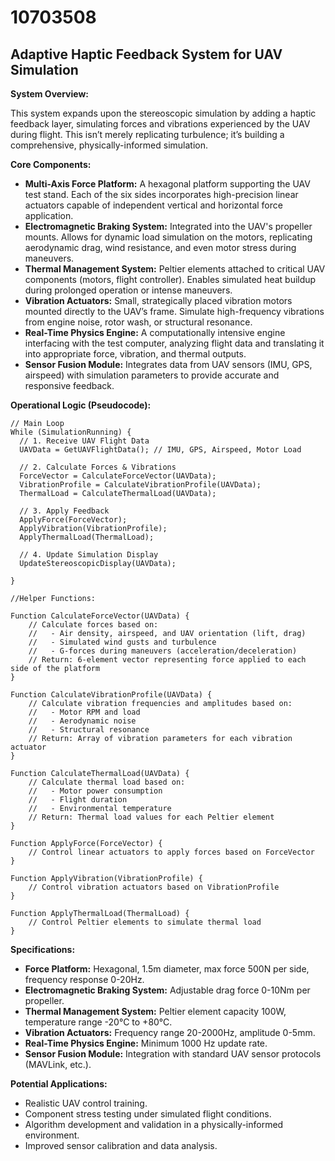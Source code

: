 # 10703508

## Adaptive Haptic Feedback System for UAV Simulation

**System Overview:**

This system expands upon the stereoscopic simulation by adding a haptic feedback layer, simulating forces and vibrations experienced by the UAV during flight. This isn’t merely replicating turbulence; it’s building a comprehensive, physically-informed simulation.

**Core Components:**

*   **Multi-Axis Force Platform:** A hexagonal platform supporting the UAV test stand. Each of the six sides incorporates high-precision linear actuators capable of independent vertical and horizontal force application.
*   **Electromagnetic Braking System:** Integrated into the UAV's propeller mounts. Allows for dynamic load simulation on the motors, replicating aerodynamic drag, wind resistance, and even motor stress during maneuvers.
*   **Thermal Management System:** Peltier elements attached to critical UAV components (motors, flight controller). Enables simulated heat buildup during prolonged operation or intense maneuvers.
*   **Vibration Actuators:** Small, strategically placed vibration motors mounted directly to the UAV’s frame. Simulate high-frequency vibrations from engine noise, rotor wash, or structural resonance.
*   **Real-Time Physics Engine:** A computationally intensive engine interfacing with the test computer, analyzing flight data and translating it into appropriate force, vibration, and thermal outputs. 
*   **Sensor Fusion Module:** Integrates data from UAV sensors (IMU, GPS, airspeed) with simulation parameters to provide accurate and responsive feedback.

**Operational Logic (Pseudocode):**

```
// Main Loop
While (SimulationRunning) {
  // 1. Receive UAV Flight Data
  UAVData = GetUAVFlightData(); // IMU, GPS, Airspeed, Motor Load

  // 2. Calculate Forces & Vibrations
  ForceVector = CalculateForceVector(UAVData);
  VibrationProfile = CalculateVibrationProfile(UAVData);
  ThermalLoad = CalculateThermalLoad(UAVData);

  // 3. Apply Feedback
  ApplyForce(ForceVector);
  ApplyVibration(VibrationProfile);
  ApplyThermalLoad(ThermalLoad);

  // 4. Update Simulation Display
  UpdateStereoscopicDisplay(UAVData);

}

//Helper Functions:

Function CalculateForceVector(UAVData) {
    // Calculate forces based on:
    //   - Air density, airspeed, and UAV orientation (lift, drag)
    //   - Simulated wind gusts and turbulence
    //   - G-forces during maneuvers (acceleration/deceleration)
    // Return: 6-element vector representing force applied to each side of the platform
}

Function CalculateVibrationProfile(UAVData) {
    // Calculate vibration frequencies and amplitudes based on:
    //   - Motor RPM and load
    //   - Aerodynamic noise
    //   - Structural resonance
    // Return: Array of vibration parameters for each vibration actuator
}

Function CalculateThermalLoad(UAVData) {
    // Calculate thermal load based on:
    //   - Motor power consumption
    //   - Flight duration
    //   - Environmental temperature
    // Return: Thermal load values for each Peltier element
}

Function ApplyForce(ForceVector) {
    // Control linear actuators to apply forces based on ForceVector
}

Function ApplyVibration(VibrationProfile) {
    // Control vibration actuators based on VibrationProfile
}

Function ApplyThermalLoad(ThermalLoad) {
    // Control Peltier elements to simulate thermal load
}
```

**Specifications:**

*   **Force Platform:** Hexagonal, 1.5m diameter, max force 500N per side, frequency response 0-20Hz.
*   **Electromagnetic Braking System:** Adjustable drag force 0-10Nm per propeller.
*   **Thermal Management System:** Peltier element capacity 100W, temperature range -20°C to +80°C.
*   **Vibration Actuators:** Frequency range 20-2000Hz, amplitude 0-5mm.
*   **Real-Time Physics Engine:** Minimum 1000 Hz update rate.
*   **Sensor Fusion Module:** Integration with standard UAV sensor protocols (MAVLink, etc.).

**Potential Applications:**

*   Realistic UAV control training.
*   Component stress testing under simulated flight conditions.
*   Algorithm development and validation in a physically-informed environment.
*   Improved sensor calibration and data analysis.